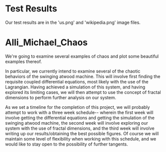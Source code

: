 # Test Results
Our test results are in the 'us.png' and 'wikipedia.png' image files.

# Alli_Michael_Chaos
We're going to examine several examples of chaos and plot some beautiful examples thereof.

In particular, we currently intend to examine several of the chaotic behaviors of the swinging atwood machine.  This will involve first finding the requisite coupled differential equations, most likely with the use of the Lagrangian.  Having achieved a simulation of this system, and having explored its limiting cases, we will then attempt to use the concept of fractal dimensions to perform further analysis on our system.

As we set a timeline for the completion of this project, we will probably attempt to work with a three week schedule-- wherein the first week will involve getting the differential equations and getting the simulation of the swinging atwood machine, the second week will involve exploring our system with the use of fractal dimensions, and the third week will involve writing up our results/obtaining the best possible figures.  Of course we will maintain some level of flexibility when working with this schedule, and we would like to stay open to the possibility of further tangents.
